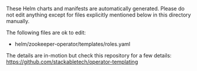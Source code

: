These Helm charts and manifests are automatically generated.
Please do not edit anything except for files explicitly mentioned below in this
directory manually.

The following files are ok to edit:

- helm/zookeeper-operator/templates/roles.yaml

The details are in-motion but check this repository for a few details:
<https://github.com/stackabletech/operator-templating>
